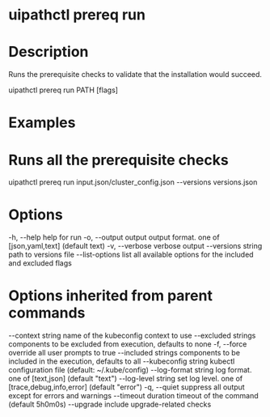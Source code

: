 ﻿# uipathctl prereq run

# Description

Runs the prerequisite checks to validate that the installation would succeed.

uipathctl prereq run PATH [flags]

# Examples

# Runs all the prerequisite checks
uipathctl prereq run input.json/cluster_config.json --versions versions.json

# Options

-h, --help              help for run
  -o, --output output     output format. one of [json,yaml,text] (default text)
  -v, --verbose           verbose output
      --versions string   path to versions file
      --list-options      list all available options for the included and excluded flags

# Options inherited from parent commands

--context string      name of the kubeconfig context to use
      --excluded strings    components to be excluded from execution, defaults to none
  -f, --force               override all user prompts to true
      --included strings    components to be included in the execution, defaults to all
      --kubeconfig string   kubectl configuration file (default: ~/.kube/config)
      --log-format string   log format. one of [text,json] (default "text")
      --log-level string    set log level. one of [trace,debug,info,error] (default "error")
  -q, --quiet               suppress all output except for errors and warnings
      --timeout duration    timeout of the command (default 5h0m0s)
      --upgrade             include upgrade-related checks
